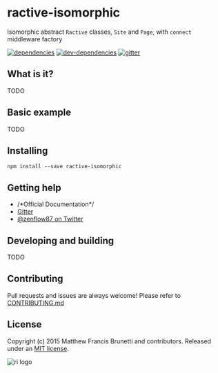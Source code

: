# ractive-isomorphic
Isomorphic abstract `Ractive` classes, `Site` and `Page`, with `connect` middleware factory 

[![dependencies](https://david-dm.org/zenflow/ractive-isomorphic.svg)](https://david-dm.org/zenflow/ractive-isomorphic)
[![dev-dependencies](https://david-dm.org/zenflow/ractive-isomorphic/dev-status.svg)](https://david-dm.org/zenflow/ractive-isomorphic#info=devDependencies)
[![gitter](https://img.shields.io/badge/gitter-join%20chat%20%E2%86%92-brightgreen.svg)](https://gitter.im/zenflow/ractive-isomorphic)

## What is it?

TODO

## Basic example

TODO

## Installing

```
npm install --save ractive-isomorphic
```

## Getting help

* /\*Official Documentation\*/
* [Gitter](https://gitter.im/zenflow/ractive-isomorphic)
* [@zenflow87 on Twitter](http://twitter.com/zenflow87)

## Developing and building

TODO

## Contributing

Pull requests and issues are always welcome! Please refer to [CONTRIBUTING.md](https://github.com/zenflow/ractive-isomorphic/blob/master/CONTRIBUTING.md)

## License

Copyright (c) 2015 Matthew Francis Brunetti and contributors. Released under an [MIT license](https://github.com/zenflow/ractive-isomorphic/blob/master/LICENSE).

![ri logo](https://raw.githubusercontent.com/zenflow/ractive-isomorphic/master/logo.png)